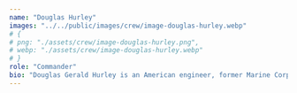 ```yaml
---
name: "Douglas Hurley"
images: "../../public/images/crew/image-douglas-hurley.webp"
# {
# png: "./assets/crew/image-douglas-hurley.png",
# webp: "./assets/crew/image-douglas-hurley.webp"
# }
role: "Commander"
bio: "Douglas Gerald Hurley is an American engineer, former Marine Corps pilot and former NASA astronaut. He launched into space for the third time as commander of Crew Dragon Demo-2."
---
```

